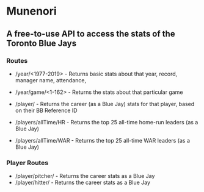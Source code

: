 # Munenori

## A free-to-use API to access the stats of the Toronto Blue Jays

### Routes
- /year/<1977-2019> - Returns basic stats about that year, record, manager name, attendance, 
- /year/game/<1-162> - Returns the stats about that particular game

- /player/<BBrefid> - Returns the career (as a Blue Jay) stats for that player, based on their BB Reference ID
- /players/allTime/HR - Returns the top 25 all-time home-run leaders (as a Blue Jay)
- /players/allTime/WAR - Returns the top 25 all-time WAR leaders (as a Blue Jay)

### Player Routes
- /player/pitcher/<BBrefid> - Returns the career stats as a Blue Jay
- /player/hitter/<BBrefid> - Returns the career stats as a Blue Jay

